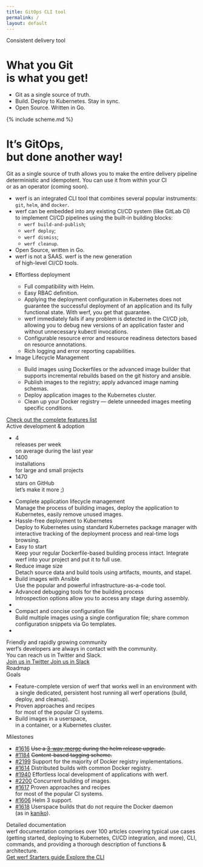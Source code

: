 ```yaml
---
title: GitOps CLI tool
permalink: /
layout: default
---
```


<div class="presentation" id="presentation">
    <div class="presentation__bg" id="presentation-bg"></div>
    <div class="page__container presentation__container">
        <div class="presentation__row">
            <div class="presentation__row-item" id="presentation-title">
                <div class="presentation__subtitle">Consistent delivery tool</div>
                <h1 class="presentation__title">What you Git<br/> is what you get!</h1>
                <ul class="presentation__features">
                    <li>Git as a single source of truth.</li>
                    <li>Build. Deploy to Kubernetes. Stay in sync.</li>
                    <li>Open Source. Written in Go.</li>
                </ul>
            </div>
            <div class="presentation__row-item presentation__row-item_scheme">
                {% include scheme.md %}
            </div>
        </div>
    </div>
</div>

<div class="welcome">
    <div class="page__container">
        <div class="welcome__content">
            <h1 class="welcome__title">
                It’s GitOps,<br/>
                but done <span>another way</span>!
            </h1>
            <div class="welcome__subtitle">
                Git as a single source of&nbsp;truth allows you to&nbsp;make the&nbsp;entire delivery pipeline deterministic and&nbsp;idempotent. 
                You can use it from within your CI or&nbsp;as&nbsp;an&nbsp;operator (coming&nbsp;soon).
            </div>
            <!-- <h1 class="welcome__title">
                GitOps CLI tool
            </h1>
            <div class="welcome__subtitle">
                 Deliver your application quickly & easily.<br/>Open Source. Written in Go.
            </div> -->
            <!--
            <form action="https://www.google.com/search" class="welcome__search" method="get" name="searchform" target="_blank">
                <input name="sitesearch" type="hidden" value="werf.io">
                <input autocomplete="on" class="page__input welcome__search-input" name="q" placeholder="Search the documentation" required="required"  type="text">
                <button type="submit" class="page__icon page__icon_search welcome__search-btn"></button>
            </form>
            -->
            <div class="welcome__extra-content">
                <!-- <div class="welcome__extra-content-title">
                    CLI tool to use in CI/CD pipelines
                </div> -->
                <div class="welcome__extra-content-text">
                    <ul class="intro__list">
                        <li>
                            werf is an integrated CLI tool that combines several popular instruments:<br/> <code>git</code>, <code>helm</code>, and <code>docker</code>.
                        </li>
                        <li>
                            werf can be embedded into any existing CI/CD system (like GitLab CI) <br>to implement CI/CD pipelines using the built-in building blocks:
                            <ul>
                                <li><code>werf build-and-publish</code>;</li>
                                <li><code>werf deploy</code>;</li>
                                <li><code>werf dismiss</code>;</li>
                                <li><code>werf cleanup</code>.</li>
                            </ul>
                        </li>
                        <li>
                            Open Source, written in Go.
                        </li>
                        <li>
                            werf is not a SAAS. werf is the new generation<br/> of high-level CI/CD tools.
                        </li>
                    </ul>
                </div>
            </div>
        </div>
    </div>
</div>

<div class="page__container">
    <div class="intro">
        <div class="intro__image"></div>        
    </div>
</div>

<div class="page__container">
    <ul class="intro-extra">
        <li class="intro-extra__item">
            <div class="intro-extra__item-title">
                Effortless deployment
            </div>
            <div class="intro-extra__item-text">
                <ul class="intro__list">
                    <li>Full compatibility with Helm.</li>
                    <li>Easy RBAC definition.</li>
                    <li>Applying the deployment configuration in Kubernetes does not guarantee the successful deployment of an application and its fully functional state. With werf, you get that guarantee.</li>
                    <li>werf immediately fails if any problem is detected in the CI/CD job, allowing you to debug new versions of an application faster and without unnecessary kubectl invocations.</li>
                    <li>Configurable resource error and resource readiness detectors based on resource annotations.</li>
                    <li>Rich logging and error reporting capabilities.</li>
                </ul>
            </div>
        </li>
        <li class="intro-extra__item">
            <div class="intro-extra__item-title">
                Image Lifecycle Management
            </div>
            <div class="intro-extra__item-text">
                <ul class="intro__list">
                    <li>Build images using Dockerfiles or the advanced image builder that supports incremental rebuilds based on the git history and ansible.</li>
                    <li>Publish images to the registry; apply advanced image naming schemas.</li>
                    <li>Deploy application images to the Kubernetes cluster.</li>
                    <li>Clean up your Docker registry — delete unneeded images meeting specific conditions.</li>
                </ul>
            </div>
        </li>
    </ul>
    <a href="https://github.com/werf/werf/blob/master/README.md#complete-list-of-features" target="_blank" class="page__btn page__btn_o intro__btn">
        Check out the complete features list
    </a>
</div>

<div class="stats">
    <div class="page__container">
        <div class="stats__content">
            <div class="stats__title">Active development & adoption</div>
            <ul class="stats__list">
                <li class="stats__list-item">
                    <div class="stats__list-item-num">4</div>
                    <div class="stats__list-item-title">releases per week</div>
                    <div class="stats__list-item-subtitle">on average during the last year</div>
                </li>
                <li class="stats__list-item">
                    <div class="stats__list-item-num">1400</div>
                    <div class="stats__list-item-title">installations</div>
                    <div class="stats__list-item-subtitle">for large and small projects</div>
                </li>
                <li class="stats__list-item">
                    <div class="stats__list-item-num gh_counter">1470</div>
                    <div class="stats__list-item-title">stars on GitHub</div>
                    <div class="stats__list-item-subtitle">let’s make it more ;)</div>
                </li>
            </ul>
        </div>
    </div>
</div>

<div class="features">
    <div class="page__container">
        <ul class="features__list">
            <li class="features__list-item">
                <div class="features__list-item-icon features__list-item-icon_lifecycle"></div>
                <div class="features__list-item-title">Complete application lifecycle management</div>
                <div class="features__list-item-text">Manage the process of building images, deploy the application to Kubernetes, easily remove unused images.</div>
            </li>
            <li class="features__list-item">
                <div class="features__list-item-icon features__list-item-icon_kubernetes"></div>
                <div class="features__list-item-title">Hassle-free deployment to <span>Kubernetes</span></div>
                <div class="features__list-item-text">Deploy to Kubernetes using standard Kubernetes package manager with interactive tracking of the deployment process and real-time logs browsing.</div>
            </li>
            <li class="features__list-item">
                <div class="features__list-item-icon features__list-item-icon_easy"></div>
                <div class="features__list-item-title">Easy to start</div>
                <div class="features__list-item-text">Keep your regular Dockerfile-based building process intact. Integrate werf into your project and put it to full use.</div>
            </li>
            <li class="features__list-item">
                <div class="features__list-item-icon features__list-item-icon_size"></div>
                <div class="features__list-item-title">Reduce image size</div>
                <div class="features__list-item-text">Detach source data and build tools using artifacts, mounts, and stapel.</div>
            </li>
            <li class="features__list-item">
                <div class="features__list-item-icon features__list-item-icon_ansible"></div>
                <div class="features__list-item-title">Build images with <span>Ansible</span></div>
                <div class="features__list-item-text">Use the popular and powerful infrastructure-as-a-code tool.</div>
            </li>
            <li class="features__list-item">
                <div class="features__list-item-icon features__list-item-icon_debug"></div>
                <div class="features__list-item-title">Advanced debugging tools for the building process</div>
                <div class="features__list-item-text">Introspection options allow you to access any stage during assembly.</div>
            </li>
            <li class="features__list-item"></li>
            <li class="features__list-item">
                <div class="features__list-item-icon features__list-item-icon_config"></div>
                <div class="features__list-item-title">Compact and concise configuration file</div>
                <div class="features__list-item-text">Build multiple images using a single configuration file; share common configuration snippets via Go templates.</div>
            </li>
            <li class="features__list-item"></li>
        </ul>
    </div>
</div>

<div class="community">
    <div class="page__container">
        <div class="community__content">
            <div class="community__title">Friendly and rapidly growing community</div>
            <div class="community__subtitle">werf’s developers are always in contact with the community.<br/> You can reach us in Twitter and Slack.</div>
            <div class="community__btns">
                <a href="{{ site.social_links[page.lang].twitter }}" target="_blank" class="page__btn page__btn_w community__btn">
                    <span class="page__icon page__icon_twitter"></span>
                    Join us in Twitter
                </a>
                <a href="#" data-open-popup="slack" class="page__btn page__btn_w community__btn">
                    <span class="page__icon page__icon_slack"></span>
                    Join us in Slack
                </a>
            </div>
        </div>
    </div>
</div>

<div class="roadmap">
    <div class="page__container">
        <div class="roadmap__title">
            Roadmap
        </div>
        <div class="roadmap__content">
            <div class="roadmap__goals">
                <div class="roadmap__goals-content">
                    <div class="roadmap__goals-title">Goals</div>
                    <ul class="roadmap__goals-list">
                        <li class="roadmap__goals-list-item">
                            Feature-complete version of werf that works well in an environment with a single dedicated, persistent host running all werf operations (build, deploy, and cleanup).
                        </li>
                        <li class="roadmap__goals-list-item">
                            Proven approaches and recipes <br/>
                            for most of the popular CI systems.
                        </li>
                        <li class="roadmap__goals-list-item">
                            Build images in a userspace, <br/>
                            in a container, or a Kubernetes cluster.
                        </li>
                    </ul>
                </div>
            </div>
            <div class="roadmap__steps">
                <div class="roadmap__steps-content">
                    <div class="roadmap__steps-title">Milestones</div>
                    <ul class="roadmap__steps-list">                                          
                        <li class="roadmap__steps-list-item" data-roadmap-step="1616">
                            <a href="https://github.com/flant/werf/issues/1616" class="roadmap__steps-list-item-issue" target="_blank">#1616</a>
                            <span class="roadmap__steps-list-item-text">
                                <strike>Use a <a href="https://kubernetes.io/docs/tasks/manage-kubernetes-objects/declarative-config/#merge-patch-calculation" target="_blank">3-way-merge</a> during the helm release upgrade.</strike>
                            </span>
                        </li>
                        <li class="roadmap__steps-list-item" data-roadmap-step="1184">
                            <a href="https://github.com/flant/werf/issues/1184" class="roadmap__steps-list-item-issue" target="_blank">#1184</a>
                            <span class="roadmap__steps-list-item-text">
                                <strike>Content-based tagging scheme.</strike>
                            </span>
                        </li>
                        <li class="roadmap__steps-list-item" data-roadmap-step="2199">
                            <a href="https://github.com/flant/werf/issues/2199" class="roadmap__steps-list-item-issue" target="_blank">#2199</a>
                            <span class="roadmap__steps-list-item-text">
                                Support for the majority of Docker registry implementations.
                            </span>
                        </li>
                        <li class="roadmap__steps-list-item" data-roadmap-step="1614">
                            <a href="https://github.com/flant/werf/issues/1614" class="roadmap__steps-list-item-issue" target="_blank">#1614</a>
                            <span class="roadmap__steps-list-item-text">
                                Distributed builds with common Docker registry.
                            </span>
                        </li>
                        <li class="roadmap__steps-list-item" data-roadmap-step="1940">
                            <a href="https://github.com/flant/werf/issues/1940" class="roadmap__steps-list-item-issue" target="_blank">#1940</a>
                            <span class="roadmap__steps-list-item-text">
                                Effortless local development of applications with werf.
                            </span>
                        </li>
                        <li class="roadmap__steps-list-item" data-roadmap-step="2200">
                            <a href="https://github.com/flant/werf/issues/2200" class="roadmap__steps-list-item-issue" target="_blank">#2200</a>
                            <span class="roadmap__steps-list-item-text">
                                Concurrent building of images.
                            </span>
                        </li>
                        <li class="roadmap__steps-list-item" data-roadmap-step="1617">
                            <a href="https://github.com/flant/werf/issues/1617" class="roadmap__steps-list-item-issue" target="_blank">#1617</a>
                            <span class="roadmap__steps-list-item-text">
                                Proven approaches and recipes<br/>
                                for most of the popular CI systems.
                            </span>
                        </li>
                        <li class="roadmap__steps-list-item" data-roadmap-step="1606">
                            <a href="https://github.com/flant/werf/issues/1606" class="roadmap__steps-list-item-issue" target="_blank">#1606</a>
                            <span class="roadmap__steps-list-item-text">
                                Helm 3 support.
                            </span>
                        </li>
                        <li class="roadmap__steps-list-item" data-roadmap-step="1618">
                            <a href="https://github.com/flant/werf/issues/1618" class="roadmap__steps-list-item-issue" target="_blank">#1618</a>
                            <span class="roadmap__steps-list-item-text">
                                Userspace builds that do not require the Docker daemon<br/>
                                (as in <a href="https://github.com/GoogleContainerTools/kaniko" target="_blank">kaniko</a>).
                            </span>
                        </li>
                    </ul>
                </div>
            </div>
        </div>
    </div>
</div>

<div class="page__container">
    <div class="documentation">
        <div class="documentation__image">
        </div>
        <div class="documentation__info">
            <div class="documentation__info-title">
                Detailed documentation
            </div>
            <div class="documentation__info-text">
                werf documentation comprises over 100 articles covering typical use cases (getting started, deploying to Kubernetes, CI/CD integration, and more), CLI, commands, and providing a thorough description of functions & architecture.
            </div>
        </div>
        <div class="documentation__btns">
            <a href="https://github.com/flant/werf" target="_blank" class="page__btn page__btn_b documentation__btn">
                Get werf
            </a>
            <a href="{{ site.baseurl }}/documentation/guides/getting_started.html" class="page__btn page__btn_o documentation__btn">
                Starters guide
            </a>
            <a href="{{ site.baseurl }}/documentation/cli/main/build.html" class="page__btn page__btn_o documentation__btn">
                Explore the CLI
            </a>
        </div>
    </div>
</div>
